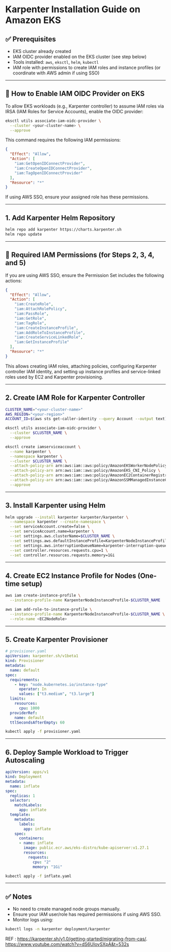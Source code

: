 # Karpenter Installation Guide on Amazon EKS

## ✅ Prerequisites

* EKS cluster already created
* IAM OIDC provider enabled on the EKS cluster (see step below)
* Tools installed: `aws`, `eksctl`, `helm`, `kubectl`
* IAM role with permissions to create IAM roles and instance profiles (or coordinate with AWS admin if using SSO)

---

## 🔑 How to Enable IAM OIDC Provider on EKS

To allow EKS workloads (e.g., Karpenter controller) to assume IAM roles via IRSA (IAM Roles for Service Accounts), enable the OIDC provider:

```bash
eksctl utils associate-iam-oidc-provider \
  --cluster <your-cluster-name> \
  --approve
```

This command requires the following IAM permissions:

```json
{
  "Effect": "Allow",
  "Action": [
    "iam:GetOpenIDConnectProvider",
    "iam:CreateOpenIDConnectProvider",
    "iam:TagOpenIDConnectProvider"
  ],
  "Resource": "*"
}
```

If using AWS SSO, ensure your assigned role has these permissions.

---

## 1. Add Karpenter Helm Repository

```bash
helm repo add karpenter https://charts.karpenter.sh
helm repo update
```

---

## 🔐 Required IAM Permissions (for Steps 2, 3, 4, and 5)

If you are using AWS SSO, ensure the Permission Set includes the following actions:

```json
{
  "Effect": "Allow",
  "Action": [
    "iam:CreateRole",
    "iam:AttachRolePolicy",
    "iam:PassRole",
    "iam:GetRole",
    "iam:TagRole",
    "iam:CreateInstanceProfile",
    "iam:AddRoleToInstanceProfile",
    "iam:CreateServiceLinkedRole",
    "iam:GetInstanceProfile"
  ],
  "Resource": "*"
}
```

This allows creating IAM roles, attaching policies, configuring Karpenter controller IAM identity, and setting up instance profiles and service-linked roles used by EC2 and Karpenter provisioning.

---

## 2. Create IAM Role for Karpenter Controller

```bash
CLUSTER_NAME="<your-cluster-name>"
AWS_REGION="<your-region>"
ACCOUNT_ID=$(aws sts get-caller-identity --query Account --output text)

eksctl utils associate-iam-oidc-provider \
  --cluster $CLUSTER_NAME \
  --approve

eksctl create iamserviceaccount \
  --name karpenter \
  --namespace karpenter \
  --cluster $CLUSTER_NAME \
  --attach-policy-arn arn:aws:iam::aws:policy/AmazonEKSWorkerNodePolicy \
  --attach-policy-arn arn:aws:iam::aws:policy/AmazonEKS_CNI_Policy \
  --attach-policy-arn arn:aws:iam::aws:policy/AmazonEC2ContainerRegistryReadOnly \
  --attach-policy-arn arn:aws:iam::aws:policy/AmazonSSMManagedInstanceCore \
  --approve
```

---

## 3. Install Karpenter using Helm

```bash
helm upgrade --install karpenter karpenter/karpenter \
  --namespace karpenter --create-namespace \
  --set serviceAccount.create=false \
  --set serviceAccount.name=karpenter \
  --set settings.aws.clusterName=$CLUSTER_NAME \
  --set settings.aws.defaultInstanceProfile=KarpenterNodeInstanceProfile-$CLUSTER_NAME \
  --set settings.aws.interruptionQueueName=karpenter-interruption-queue \
  --set controller.resources.requests.cpu=1 \
  --set controller.resources.requests.memory=1Gi
```

---

## 4. Create EC2 Instance Profile for Nodes (One-time setup)

```bash
aws iam create-instance-profile \
  --instance-profile-name KarpenterNodeInstanceProfile-$CLUSTER_NAME

aws iam add-role-to-instance-profile \
  --instance-profile-name KarpenterNodeInstanceProfile-$CLUSTER_NAME \
  --role-name <EC2NodeRole>
```

---

## 5. Create Karpenter Provisioner

```yaml
# provisioner.yaml
apiVersion: karpenter.sh/v1beta1
kind: Provisioner
metadata:
  name: default
spec:
  requirements:
    - key: "node.kubernetes.io/instance-type"
      operator: In
      values: ["t3.medium", "t3.large"]
  limits:
    resources:
      cpu: 1000
  providerRef:
    name: default
  ttlSecondsAfterEmpty: 60
```

```bash
kubectl apply -f provisioner.yaml
```

---

## 6. Deploy Sample Workload to Trigger Autoscaling

```yaml
apiVersion: apps/v1
kind: Deployment
metadata:
  name: inflate
spec:
  replicas: 1
  selector:
    matchLabels:
      app: inflate
  template:
    metadata:
      labels:
        app: inflate
    spec:
      containers:
      - name: inflate
        image: public.ecr.aws/eks-distro/kube-apiserver:v1.27.1
        resources:
          requests:
            cpu: "2"
            memory: "1Gi"
```

```bash
kubectl apply -f inflate.yaml
```

---

## ✅ Notes

* No need to create managed node groups manually.
* Ensure your IAM user/role has required permissions if using AWS SSO.
* Monitor logs using:

```bash
kubectl logs -n karpenter deployment/karpenter
```


REF : 
https://karpenter.sh/v1.0/getting-started/migrating-from-cas/.  
https://www.youtube.com/watch?v=dS6UIovSXpA&t=532s